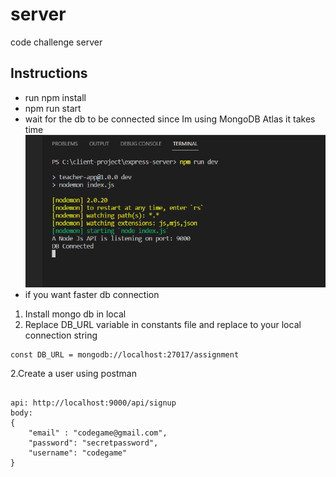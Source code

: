 # server
code challenge server

## Instructions
* run npm install
* npm run start
* wait for the db to be connected since Im using MongoDB Atlas it takes time
![alt text](https://github.com/jcd14313/server/blob/master/images/db.PNG) 
* if you want faster db connection 
1. Install mongo db in local
2. Replace DB_URL variable in constants file and replace to your local connection string

```
const DB_URL = mongodb://localhost:27017/assignment

```

2.Create a user using postman

```

api: http://localhost:9000/api/signup
body: 
{
    "email" : "codegame@gmail.com",
    "password": "secretpassword",
    "username": "codegame"
}

```



